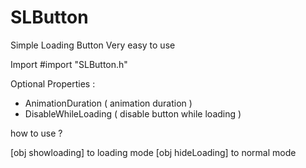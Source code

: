 # SLButton

Simple Loading Button
Very easy to use

Import
#import "SLButton.h"

Optional Properties :

+ AnimationDuration ( animation duration )
+ DisableWhileLoading ( disable button while loading )

how to use ?

[obj showloading] to loading mode
[obj hideLoading] to normal mode
